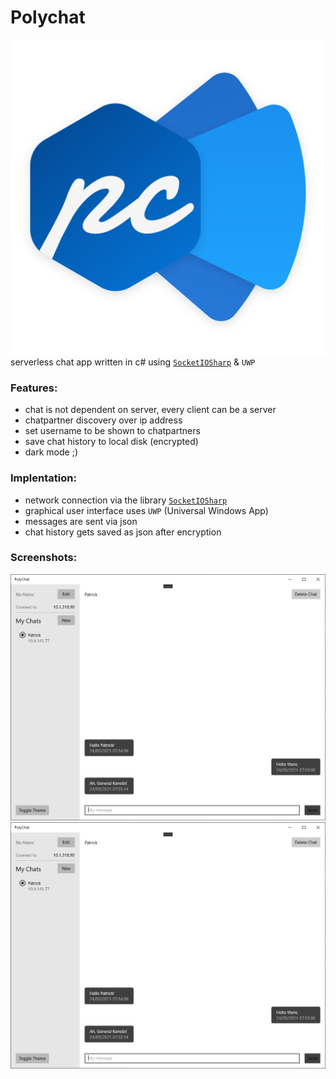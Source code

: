 # Polychat 
![Logo](PolyChat/Assets/polychat_logo.svg "Logo")
serverless chat app written in c# using [`SocketIOSharp`](https://github.com/uhm0311/SocketIOSharp) & `UWP`

### Features:
- chat is not dependent on server, every client can be a server
- chatpartner discovery over ip address
- set username to be shown to chatpartners
- save chat history to local disk (encrypted)
- dark mode ;)

### Implentation:
- network connection via the library [`SocketIOSharp`](https://github.com/uhm0311/SocketIOSharp)
- graphical user interface uses  `UWP` (Universal Windows App)
- messages are sent via json
- chat history gets saved as json after encryption 

### Screenshots:
![light mode](screenshots/polychat_light.PNG "light mode")
![dark mode](screenshots/polychat_light.PNG "dark mode")
